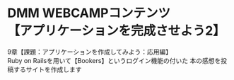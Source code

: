 # DMM WEBCAMPコンテンツ<br>【アプリケーションを完成させよう2】
9章【課題：アプリケーションを作成してみよう：応用編】<br>
Ruby on Railsを用いて【Bookers】というログイン機能の付いた
本の感想を投稿するサイトを作成します
